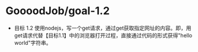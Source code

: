 # GoooodJob/goal-1.2
- 目标 1.2 使用nodejs，写一个get请求，通过get获取指定网址的内容。即，用get请求代替【目标1.1】中的浏览器打开过程，直接通过代码的形式获得"hello world"字符串。

